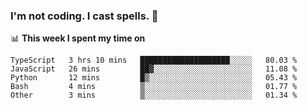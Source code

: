### I'm not coding. I cast spells. 🎩

📊 **This week I spent my time on**
<!--START_SECTION:waka-->
```text
TypeScript   3 hrs 10 mins   ████████████████████░░░░░   80.03 % 
JavaScript   26 mins         ██▓░░░░░░░░░░░░░░░░░░░░░░   11.08 % 
Python       12 mins         █▒░░░░░░░░░░░░░░░░░░░░░░░   05.43 % 
Bash         4 mins          ▒░░░░░░░░░░░░░░░░░░░░░░░░   01.77 % 
Other        3 mins          ▒░░░░░░░░░░░░░░░░░░░░░░░░   01.34 % 
```
<!--END_SECTION:waka-->
